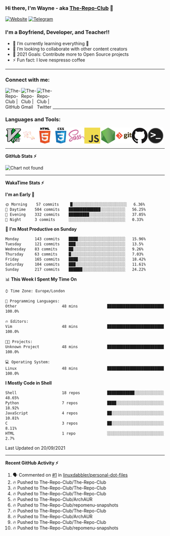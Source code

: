 ### Hi there, I'm Wayne - aka [The-Repo-Club][website] 👋

[![Website](https://img.shields.io/website?label=github.com/The-Repo-Club/&color=orange&style=flat-square&url=https://github.com/The-Repo-Club/)][website]
[![Telegram](https://img.shields.io/badge/Chat%20on-Telegram-orange.svg?color=orange&logo=telegram&style=flat-square)][telegram]

### I'm a Boyfriend, Developer, and Teacher!!

- 🌱 I’m currently learning everything 🤣
- 👯 I’m looking to collaborate with other content creators
- 🥅 2021 Goals: Contribute more to Open Source projects
- ⚡ Fun fact: I love nespresso coffee

---
### Connect with me:

[<img align="left" alt="The-Repo-Club | GitHub" width="50px" src="https://cdn.jsdelivr.net/npm/simple-icons@v3/icons/github.svg" />][website]
[<img align="left" alt="The-Repo-Club | Gmail" width="50px" src="https://cdn.jsdelivr.net/npm/simple-icons@v3/icons/gmail.svg" />][email]
[<img align="left" alt="The-Repo-Club | Twitter" width="50px" src="https://cdn.jsdelivr.net/npm/simple-icons@v3/icons/telegram.svg" />][telegram]

[website]: https://github.com/The-Repo-Club/
[email]: mailto:wayne6324@gmail.com
[telegram]: https://t.me/TheRepoClub

<br />
<br />
<br />

---
### Languages and Tools:

<img align="left" alt="Vim" width="50px" src="https://raw.githubusercontent.com/github/explore/80688e429a7d4ef2fca1e82350fe8e3517d3494d/topics/vim/vim.png" />
<img align="left" alt="Fish" width="50px" src="https://raw.githubusercontent.com/github/explore/80688e429a7d4ef2fca1e82350fe8e3517d3494d/topics/fish/fish.png" />
<img align="left" alt="HTML5" width="50px" src="https://raw.githubusercontent.com/github/explore/80688e429a7d4ef2fca1e82350fe8e3517d3494d/topics/html/html.png" />
<img align="left" alt="CSS3" width="50px" src="https://raw.githubusercontent.com/github/explore/80688e429a7d4ef2fca1e82350fe8e3517d3494d/topics/css/css.png" />
<img align="left" alt="Sass" width="50px" src="https://raw.githubusercontent.com/github/explore/80688e429a7d4ef2fca1e82350fe8e3517d3494d/topics/sass/sass.png" />
<img align="left" alt="JavaScript" width="50px" src="https://raw.githubusercontent.com/github/explore/80688e429a7d4ef2fca1e82350fe8e3517d3494d/topics/javascript/javascript.png" />
<img align="left" alt="Node.js" width="50px" src="https://raw.githubusercontent.com/github/explore/80688e429a7d4ef2fca1e82350fe8e3517d3494d/topics/nodejs/nodejs.png" />
<img align="left" alt="Git" width="50px" src="https://raw.githubusercontent.com/github/explore/80688e429a7d4ef2fca1e82350fe8e3517d3494d/topics/git/git.png" />
<img align="left" alt="GitHub" width="50px" src="https://raw.githubusercontent.com/github/explore/78df643247d429f6cc873026c0622819ad797942/topics/github/github.png" />
<img align="left" alt="Terminal" width="50px" src="https://raw.githubusercontent.com/github/explore/80688e429a7d4ef2fca1e82350fe8e3517d3494d/topics/terminal/terminal.png" />

<br />
<br />
<br />

---

**GitHub Stats ⚡**

![Chart not found](https://github-readme-stats.vercel.app/api?username=The-Repo-Club&theme=tokyonight&show_icons=true&count_private=true&hide_border=true&include_all_commits=true&custom_title=The-Repo-Club%27s+GitHub+Stats)


---

**WakaTime Stats ⚡**

<!--START_SECTION:waka-->
**I'm an Early 🐤** 

```text
🌞 Morning    57 commits     █░░░░░░░░░░░░░░░░░░░░░░░░   6.36% 
🌆 Daytime    504 commits    ██████████████░░░░░░░░░░░   56.25% 
🌃 Evening    332 commits    █████████░░░░░░░░░░░░░░░░   37.05% 
🌙 Night      3 commits      ░░░░░░░░░░░░░░░░░░░░░░░░░   0.33%

```
📅 **I'm Most Productive on Sunday** 

```text
Monday       143 commits    ████░░░░░░░░░░░░░░░░░░░░░   15.96% 
Tuesday      121 commits    ███░░░░░░░░░░░░░░░░░░░░░░   13.5% 
Wednesday    83 commits     ██░░░░░░░░░░░░░░░░░░░░░░░   9.26% 
Thursday     63 commits     █░░░░░░░░░░░░░░░░░░░░░░░░   7.03% 
Friday       165 commits    ████░░░░░░░░░░░░░░░░░░░░░   18.42% 
Saturday     104 commits    ███░░░░░░░░░░░░░░░░░░░░░░   11.61% 
Sunday       217 commits    ██████░░░░░░░░░░░░░░░░░░░   24.22%

```


📊 **This Week I Spent My Time On** 

```text
⌚︎ Time Zone: Europe/London

💬 Programming Languages: 
Other                    48 mins             █████████████████████████   100.0%

🔥 Editors: 
Vim                      48 mins             █████████████████████████   100.0%

🐱‍💻 Projects: 
Unknown Project          48 mins             █████████████████████████   100.0%

💻 Operating System: 
Linux                    48 mins             █████████████████████████   100.0%

```

**I Mostly Code in Shell** 

```text
Shell                    18 repos            ████████████░░░░░░░░░░░░░   48.65% 
Python                   7 repos             ████░░░░░░░░░░░░░░░░░░░░░   18.92% 
JavaScript               4 repos             ██░░░░░░░░░░░░░░░░░░░░░░░   10.81% 
C                        3 repos             ██░░░░░░░░░░░░░░░░░░░░░░░   8.11% 
HTML                     1 repo              ░░░░░░░░░░░░░░░░░░░░░░░░░   2.7%

```



 Last Updated on 20/09/2021
<!--END_SECTION:waka-->

---

**Recent GitHub Activity :zap:**

<!--START_SECTION:activity-->
1. 🗣 Commented on [#1](https://github.com/linuxdabbler/personal-dot-files/issues/1) in [linuxdabbler/personal-dot-files](https://github.com/linuxdabbler/personal-dot-files)
2. 🔥 Pushed to The-Repo-Club/The-Repo-Club
3. 🔥 Pushed to The-Repo-Club/The-Repo-Club
4. 🔥 Pushed to The-Repo-Club/The-Repo-Club
5. 🔥 Pushed to The-Repo-Club/ArchAUR
6. 🔥 Pushed to The-Repo-Club/repomenu-snapshots
7. 🔥 Pushed to The-Repo-Club/The-Repo-Club
8. 🔥 Pushed to The-Repo-Club/ArchAUR
9. 🔥 Pushed to The-Repo-Club/The-Repo-Club
10. 🔥 Pushed to The-Repo-Club/repomenu-snapshots
<!--END_SECTION:activity-->